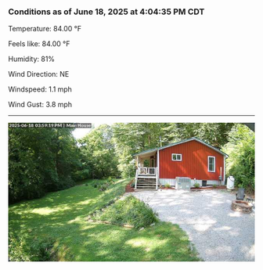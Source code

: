 ### Conditions as of June 18, 2025 at 4:04:35 PM CDT 

Temperature: 84.00 &deg;F

Feels like: 84.00 &deg;F

Humidity: 81%

Wind Direction: NE

Windspeed: 1.1 mph

Wind Gust: 3.8 mph

---

<img src="./images/latest.jpeg"/>

